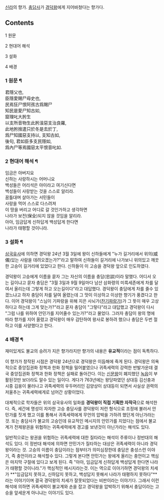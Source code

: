 [신라](%EC%8B%A0%EB%9D%BC.md)의 향가. [충담사](%EC%B6%A9%EB%8B%B4%EC%82%AC.md)가
[경덕왕](%EA%B2%BD%EB%8D%95%EC%99%95.md)에게 지어바쳤다는 향가다.

## Contents

    

1 원문

2 현대어 해석

3 설화

4 배경

### 1 원문 ¶

君隱父也,  
臣隱愛賜尸母史也,  
民焉狂尸恨阿孩古爲賜尸  
知民是愛尸知古如,  
窟理叱大肹生  
以支所音物生此肹湌惡支治良羅,  
此地肹捨遣只於冬是去於丁,  
爲尸知國惡支持以, 支知古如,  
後句, 君如臣多支民隱如,  
爲內尸等焉國惡太平恨音叱如.

  

### 2 현대어 해석 ¶

임금은 아버지요  
신하는 사랑하시는 어머니요  
백성들은 어리석은 아이라고 여기신다면  
백성들이 사랑받는 것을 스스로 알리라.  
꿈틀대며 살아가는 서민들이  
사랑을 먹어 스스로 다스려져  
이 땅을 버리고 어디로 갈 것인가하고 생각하면  
나라가 보전(保全)되지 않을 것임을 알리라.  
아아, 임금답게 신하답게 백성답게 한다면  
나라가 태평할 것이니라.

  

### 3 설화 ¶

  

[삼국유사](%EC%82%BC%EA%B5%AD%EC%9C%A0%EC%82%AC.md)에 의하면 경덕왕 24년 3월 3일에 왕이
신하들에게 "누가 길거리에서 위의(威儀)있는 사람을 데려오겠는가?"라고 말하여 신하들이 길거리에 나가보니 위의있고 깨끗한 고승이 길거리에
있었다고 한다. 신하들이 이 고승을 경덕왕 앞으로 인도하였다.

  

경덕왕이 고승에게 이름을 묻자 그는 자신의 이름을 충담(忠談)이라 말했다. 어디서 오는 길이냐고 묻자 충담은 "3월 3일과 9월 9일마다
남산 삼화령의 미륵세존에게 차를 달여서 올리는데 그렇게 하고 오는길이다"라고 대답했다. 경덕왕이 충담에게 차를 줄수 있겠느냐고 하자 충담이
차를 달여 올렸는데 그 맛이 이상하고 이상한 향기가 풍겼다고 한다. 이어 경덕왕이 "스님이 기파랑을 위해 지은
사뇌가([찬기파랑가](%EC%B0%AC%EA%B8%B0%ED%8C%8C%EB%9E%91%EA%B0%80.md))가 그 뜻이 매우
고상하다고 하는데 그게 맞는가?"라고 묻자 충담이 "그렇다"라고 대답했고 경덕왕이 다시 "그럼 나를 위하여 안민가를 지어줄수 있는가?"라고
물었다. 그러자 충담이 왕의 명에 따라 향가를 지어 올렸고 경덕왕이 매우 감탄하여 왕사로 봉하려 했으나 충담은 두번 절하고 이를 사양했다고
한다.

### 4 배경 ¶

  

재미있게도 불교의 승려가 지은 향가라지만 향가의 내용은 **유교적**이라는 점이 독특하다.

  

이 향가가 창작된 시점은 경덕왕 24년으로 경덕왕은 이듬해에 죽게 된다. 경덕왕은 의욕적으로 중앙집권화 정책과 한화 정책을 밀어붙였으나
귀족세력의 강력한 반발가운데 결국 중앙집권화 정책과 한화 정책은 실패로 돌아간다. 이는
[신문왕](%EC%8B%A0%EB%AC%B8%EC%99%95.md)이 폐지했던 [녹읍](%EB%85%B9%EC%9D%8D.md)이
부활된것만 보더라도 알수 있는 일이다. 게다가 763년에는 왕당파였던 상대등 김신충과 시중 김옹이 물러나고 귀족세력의 우두머리인 김양상이
상대등이 되면서 사실상 권력의 저울추는 귀족세력에게로 넘어간 상황이었다.

  

대체적으로 학자들은 위의 삼국유사의 일화를 **경덕왕이 직접 기획한 자작극**으로 해석한다. 즉, 세간에 명성이 자자한 고승 충담사를
경덕왕이 저런 형식으로 조정에 불러서 안민가를 짓게 했고 이를 통해서 귀족세력에게 무언의 압박을 가하려 했던게 아닌가라는 것. 또는 충담사가
불교의 고승인데 유교적인 메시지의 안민가를 지었다는 점에서 불교계가 전제왕권을 위협하는 귀족세력에게 경고를 보낸것이 아닌가라는 해석도 있다.

  

일반적으로는 왕권을 위협하는 귀족세력에 대한 질타라는 해석이 주류이나 정반대의 해석도 있다. 이 정반대 해석에 의하면 안민가가 질타하는
대상은 귀족세력이 아니라 경덕왕이라는 것. 고승의 이름이 충담이라는 점부터가 의미심장한데 충담은 충성스런 이야기, 즉 충언이라고 해석할수
있다. 그렇게 본다면 안민가는 왕에게 올리는 충언이고 핵심은 마지막 구절에 있다고 보게 된다. 즉 "아아, 임금답게 신하답게 백성답게 한다면
나라가 태평할 것이니라."가 핵심적인 메시지라는것. 이는 역으로 이야기하면 경덕왕의 치세가 **"임금답지 못하고, 신하답지 못하고, 백성답지
못해서 나라가 태평하지 못하다"**라는 이야기이며 결국 경덕왕의 치세가 잘못되었다는 비판이라는 이야기다. 그래서 이런 해석에 의하면
귀족세력이 불교계와 손을 잡고 경덕왕을 압박하기 위해서 충담이라는 고승을 앞세운게 아니냐는 이야기도 있다.

